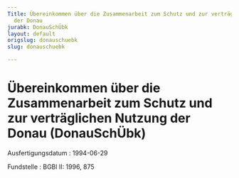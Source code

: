 ```yaml
---
Title: Übereinkommen über die Zusammenarbeit zum Schutz und zur verträglichen Nutzung
  der Donau
jurabk: DonauSchÜbk
layout: default
origslug: donauschuebk
slug: donauschuebk

---
```


# Übereinkommen über die Zusammenarbeit zum Schutz und zur verträglichen Nutzung der Donau (DonauSchÜbk)

Ausfertigungsdatum
:   1994-06-29

Fundstelle
:   BGBl II: 1996, 875

